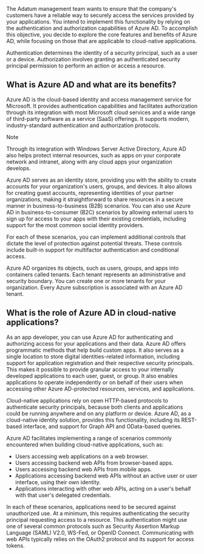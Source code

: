 ﻿The Adatum management team wants to ensure that the company's customers have a reliable way to securely access the services provided by your applications. You intend to implement this functionality by relying on the authentication and authorization capabilities of Azure AD. To accomplish this objective, you decide to explore the core features and benefits of Azure AD, while focusing on those that are applicable to cloud-native applications.

Authentication determines the identity of a security principal, such as a user or a device. Authorization involves granting an authenticated security principal permission to perform an action or access a resource.

## What is Azure AD and what are its benefits?

Azure AD is the cloud-based identity and access management service for Microsoft. It provides authentication capabilities and facilitates authorization through its integration with most Microsoft cloud services and a wide range of third-party software as a service (SaaS) offerings. It supports modern, industry-standard authentication and authorization protocols.

> [!NOTE]
> Through its integration with Windows Server Active Directory, Azure AD also helps protect internal resources, such as apps on your corporate network and intranet, along with any cloud apps your organization develops.

Azure AD serves as an identity store, providing you with the ability to create accounts for your organization's users, groups, and devices. It also allows for creating guest accounts, representing identities of your partner organizations, making it straightforward to share resources in a secure manner in business-to-business (B2B) scenarios. You can also use Azure AD in business-to-consumer (B2C) scenarios by allowing external users to sign up for access to your apps with their existing credentials, including support for the most common social identity providers.

For each of these scenarios, you can implement additional controls that dictate the level of protection against potential threats. These controls include built-in support for multifactor authentication and conditional access.

Azure AD organizes its objects, such as users, groups, and apps into containers called tenants. Each tenant represents an administrative and security boundary. You can create one or more tenants for your organization. Every Azure subscription is associated with an Azure AD tenant.

## What is the role of Azure AD in cloud-native applications?

As an app developer, you can use Azure AD for authenticating and authorizing access for your applications and their data. Azure AD offers programmatic methods that help build custom apps. It also serves as a single location to store digital identities-related information, including support for application registration and their respective security principals. This makes it possible to provide granular access to your internally developed applications to each user, guest, or group. It also enables applications to operate independently or on behalf of their users when accessing other Azure AD-protected resources, services, and applications.

Cloud-native applications rely on open HTTP-based protocols to authenticate security principals, because both clients and applications could be running anywhere and on any platform or device. Azure AD, as a cloud-native identity solution, provides this functionality, including its REST-based interface, and support for Graph API and OData-based queries.

Azure AD facilitates implementing a range of scenarios commonly encountered when building cloud-native applications, such as:

- Users accessing web applications on a web browser.
- Users accessing backend web APIs from browser-based apps.
- Users accessing backend web APIs from mobile apps.
- Applications accessing backend web APIs without an active user or user interface, using their own identity.
- Applications interacting with other web APIs, acting on a user's behalf with that user's delegated credentials.

In each of these scenarios, applications need to be secured against unauthorized use. At a minimum, this requires authenticating the security principal requesting access to a resource. This authentication might use one of several common protocols such as Security Assertion Markup Language (SAML) V2.0, WS-Fed, or OpenID Connect. Communicating with web APIs typically relies on the OAuth2 protocol and its support for access tokens.
